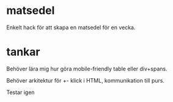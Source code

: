 # matsedel

Enkelt hack för att skapa en matsedel för en vecka.

# tankar

Behöver lära mig hur göra mobile-friendly table eller div+spans.

Behöver arkitektur för +- klick i HTML, kommunikation till purs.

Testar igen
